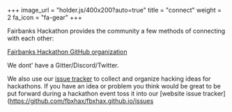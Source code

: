 +++
image_url = "holder.js/400x200?auto=true"
title = "connect"
weight = 2
fa_icon = "fa-gear"
+++

Fairbanks Hackathon provides the community a few methods of connecting with each other:

[Fairbanks Hackathon GitHub organization](https://github.com/fbxhax)

<i class="fa fa-comments-o fa-3x" aria-hidden="true"></i>

We dont' have a Gitter/Discord/Twitter.

<i class="fa fa-lightbulb-o fa-3x" aria-hidden="true"></i>

We also use our [issue tracker](https://github.com/fbxhax/fbxhax.github.io/issues) to collect and organize hacking ideas for hackathons.  If you have an idea or problem you think would be great to be put forward during a hackathon event toss it into our [website issue tracker](https://github.com/fbxhax/fbxhax.github.io/issues
